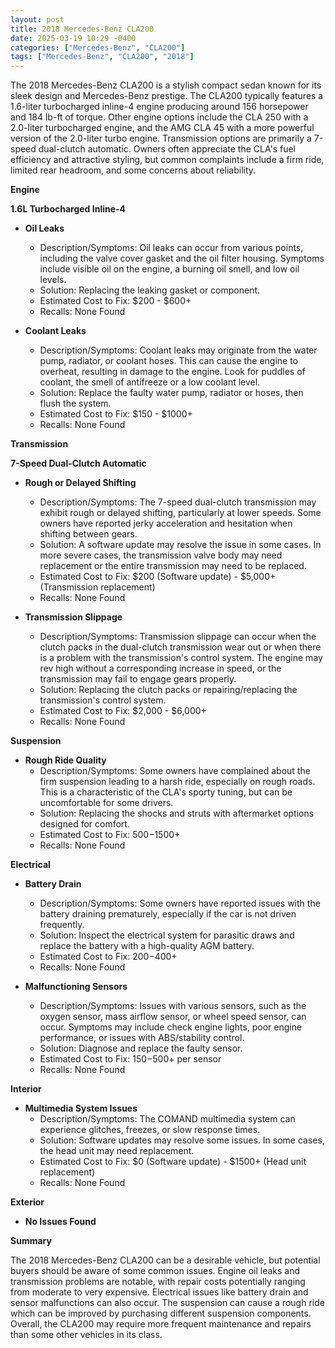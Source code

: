 ```yaml
---
layout: post
title: 2018 Mercedes-Benz CLA200
date: 2025-03-19 10:29 -0400
categories: ["Mercedes-Benz", "CLA200"]
tags: ["Mercedes-Benz", "CLA200", "2018"]
---
```

The 2018 Mercedes-Benz CLA200 is a stylish compact sedan known for its sleek design and Mercedes-Benz prestige. The CLA200 typically features a 1.6-liter turbocharged inline-4 engine producing around 156 horsepower and 184 lb-ft of torque. Other engine options include the CLA 250 with a 2.0-liter turbocharged engine, and the AMG CLA 45 with a more powerful version of the 2.0-liter turbo engine. Transmission options are primarily a 7-speed dual-clutch automatic. Owners often appreciate the CLA's fuel efficiency and attractive styling, but common complaints include a firm ride, limited rear headroom, and some concerns about reliability.

**Engine**

**1.6L Turbocharged Inline-4**

*   **Oil Leaks**
    *   Description/Symptoms: Oil leaks can occur from various points, including the valve cover gasket and the oil filter housing. Symptoms include visible oil on the engine, a burning oil smell, and low oil levels.
    *   Solution: Replacing the leaking gasket or component.
    *   Estimated Cost to Fix: $200 - $600+
    *   Recalls: None Found

*   **Coolant Leaks**
    *   Description/Symptoms: Coolant leaks may originate from the water pump, radiator, or coolant hoses. This can cause the engine to overheat, resulting in damage to the engine. Look for puddles of coolant, the smell of antifreeze or a low coolant level.
    *   Solution: Replace the faulty water pump, radiator or hoses, then flush the system.
    *   Estimated Cost to Fix: $150 - $1000+
    *   Recalls: None Found

**Transmission**

**7-Speed Dual-Clutch Automatic**

*   **Rough or Delayed Shifting**
    *   Description/Symptoms: The 7-speed dual-clutch transmission may exhibit rough or delayed shifting, particularly at lower speeds. Some owners have reported jerky acceleration and hesitation when shifting between gears.
    *   Solution: A software update may resolve the issue in some cases. In more severe cases, the transmission valve body may need replacement or the entire transmission may need to be replaced.
    *   Estimated Cost to Fix: $200 (Software update) - $5,000+ (Transmission replacement)
    *   Recalls: None Found

*   **Transmission Slippage**
    *   Description/Symptoms: Transmission slippage can occur when the clutch packs in the dual-clutch transmission wear out or when there is a problem with the transmission's control system. The engine may rev high without a corresponding increase in speed, or the transmission may fail to engage gears properly.
    *   Solution: Replacing the clutch packs or repairing/replacing the transmission's control system.
    *   Estimated Cost to Fix: $2,000 - $6,000+
    *   Recalls: None Found

**Suspension**

*   **Rough Ride Quality**
    *   Description/Symptoms: Some owners have complained about the firm suspension leading to a harsh ride, especially on rough roads. This is a characteristic of the CLA's sporty tuning, but can be uncomfortable for some drivers.
    *   Solution: Replacing the shocks and struts with aftermarket options designed for comfort.
    *   Estimated Cost to Fix: $500-$1500+
    *   Recalls: None Found

**Electrical**

*   **Battery Drain**
    *   Description/Symptoms: Some owners have reported issues with the battery draining prematurely, especially if the car is not driven frequently.
    *   Solution: Inspect the electrical system for parasitic draws and replace the battery with a high-quality AGM battery.
    *   Estimated Cost to Fix: $200-$400+
    *   Recalls: None Found

*   **Malfunctioning Sensors**
    *   Description/Symptoms: Issues with various sensors, such as the oxygen sensor, mass airflow sensor, or wheel speed sensor, can occur. Symptoms may include check engine lights, poor engine performance, or issues with ABS/stability control.
    *   Solution: Diagnose and replace the faulty sensor.
    *   Estimated Cost to Fix: $150-$500+ per sensor
    *   Recalls: None Found

**Interior**

*   **Multimedia System Issues**
    * Description/Symptoms: The COMAND multimedia system can experience glitches, freezes, or slow response times.
    * Solution: Software updates may resolve some issues. In some cases, the head unit may need replacement.
    * Estimated Cost to Fix: $0 (Software update) - $1500+ (Head unit replacement)
    * Recalls: None Found

**Exterior**

*   **No Issues Found**

**Summary**

The 2018 Mercedes-Benz CLA200 can be a desirable vehicle, but potential buyers should be aware of some common issues. Engine oil leaks and transmission problems are notable, with repair costs potentially ranging from moderate to very expensive. Electrical issues like battery drain and sensor malfunctions can also occur. The suspension can cause a rough ride which can be improved by purchasing different suspension components. Overall, the CLA200 may require more frequent maintenance and repairs than some other vehicles in its class.

